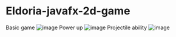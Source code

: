 ﻿# Eldoria-javafx-2d-game
 
Basic game
![image](https://github.com/MrGllitch/Eldoria-javafx-2d-game/assets/122162262/a2d46216-4218-4363-ad7f-b6f5d755ac2d)
Power up
![image](https://github.com/MrGllitch/Eldoria-javafx-2d-game/assets/122162262/c46c8204-4274-4bdb-b09b-fe3861d8498a)
Projectile ability
![image](https://github.com/MrGllitch/Eldoria-javafx-2d-game/assets/122162262/adc18a6d-eebb-4385-9f8d-4cbe5ad2f3e0)
